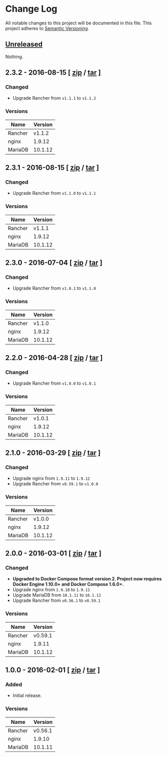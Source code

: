 # Change Log

All notable changes to this project will be documented in this file.
This project adheres to [Semantic Versioning](http://semver.org/).


## [Unreleased](https://github.com/weahead/rancher-server/compare/v2.3.2...HEAD)

Nothing.


## 2.3.2 - 2016-08-15 \[ [zip](https://github.com/weahead/rancher-server/archive/v2.3.2.zip) / [tar](https://github.com/weahead/rancher-server/archive/v2.3.2.tar.gz) \]

### Changed

- Upgrade Rancher from `v1.1.1` to `v1.1.2`


### Versions

| Name    | Version |
| ------- | ------- |
| Rancher | v1.1.2  |
| nginx   | 1.9.12  |
| MariaDB | 10.1.12 |


## 2.3.1 - 2016-08-15 \[ [zip](https://github.com/weahead/rancher-server/archive/v2.3.1.zip) / [tar](https://github.com/weahead/rancher-server/archive/v2.3.1.tar.gz) \]

### Changed

- Upgrade Rancher from `v1.1.0` to `v1.1.1`


### Versions

| Name    | Version |
| ------- | ------- |
| Rancher | v1.1.1  |
| nginx   | 1.9.12  |
| MariaDB | 10.1.12 |


## 2.3.0 - 2016-07-04 \[ [zip](https://github.com/weahead/rancher-server/archive/v2.3.0.zip) / [tar](https://github.com/weahead/rancher-server/archive/v2.3.0.tar.gz) \]

### Changed

- Upgrade Rancher from `v1.0.1` to `v1.1.0`


### Versions

| Name    | Version |
| ------- | ------- |
| Rancher | v1.1.0  |
| nginx   | 1.9.12  |
| MariaDB | 10.1.12 |


## 2.2.0 - 2016-04-28 \[ [zip](https://github.com/weahead/rancher-server/archive/v2.2.0.zip) / [tar](https://github.com/weahead/rancher-server/archive/v2.2.0.tar.gz) \]


### Changed

- Upgrade Rancher from `v1.0.0` to `v1.0.1`


### Versions

| Name    | Version |
| ------- | ------- |
| Rancher | v1.0.1  |
| nginx   | 1.9.12  |
| MariaDB | 10.1.12 |


## 2.1.0 - 2016-03-29 \[ [zip](https://github.com/weahead/rancher-server/archive/v2.1.0.zip) / [tar](https://github.com/weahead/rancher-server/archive/v2.1.0.tar.gz) \]


### Changed

- Upgrade nginx from `1.9.11` to `1.9.12`
- Upgrade Rancher from `v0.59.1` to `v1.0.0`


### Versions

| Name    | Version |
| ------- | ------- |
| Rancher | v1.0.0  |
| nginx   | 1.9.12  |
| MariaDB | 10.1.12 |


## 2.0.0 - 2016-03-01 \[ [zip](https://github.com/weahead/rancher-server/archive/v2.0.0.zip) / [tar](https://github.com/weahead/rancher-server/archive/v2.0.0.tar.gz) \]


### Changed

- **Upgraded to Docker Compose format version 2. Project now requires Docker
  Engine 1.10.0+ and Docker Compose 1.6.0+.**
- Upgrade nginx from `1.9.10` to `1.9.11`
- Upgrade MariaDB from `10.1.11` to `10.1.12`
- Upgrade Rancher from `v0.56.1` to `v0.59.1`


### Versions

| Name    | Version |
| ------- | ------- |
| Rancher | v0.59.1 |
| nginx   | 1.9.11  |
| MariaDB | 10.1.12 |


## 1.0.0 - 2016-02-01 \[ [zip](https://github.com/weahead/rancher-server/archive/v1.0.0.zip) / [tar](https://github.com/weahead/rancher-server/archive/v1.0.0.tar.gz) \]


### Added

- Initial release.


### Versions

| Name    | Version |
| ------- | ------- |
| Rancher | v0.56.1 |
| nginx   | 1.9.10  |
| MariaDB | 10.1.11 |
